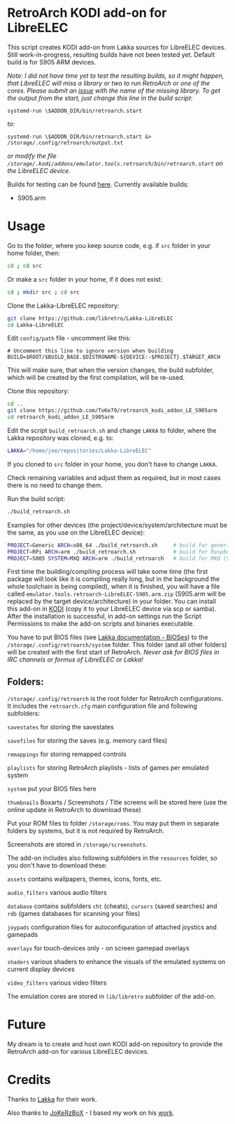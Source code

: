 # RetroArch KODI add-on for LibreELEC
This script creates KODI add-on from Lakka sources for LibreELEC devices. Still work-in-progress, resulting builds have not been tested yet. Default build is for S905 ARM devices.

*Note: I did not have time yet to test the resulting builds, so it might happen, that LibreELEC will miss a library or two to run RetroArch or one of the cores. Please submit an [issue](https://github.com/ToKe79/retroarch-kodi-addon-LibreELEC/issues/new) with the name of the missing library. To get the output from the start, just change this line in the build script:*
```
systemd-run \$ADDON_DIR/bin/retroarch.start
```
*to:*
```
systemd-run \$ADDON_DIR/bin/retroarch.start &> /storage/.config/retroarch/output.txt
```
*or modify the file `/storage/.kodi/addons/emulator.tools.retroarch/bin/retroarch.start` on the LibreELEC device.*

Builds for testing can be found [here](https://vps.vudiq.sk/kodi-retroarch). Currently available builds:
- S905.arm

# Usage
Go to the folder, where you keep source code, e.g. if `src` folder in your home folder, then:

```bash
cd ; cd src
```

Or make a `src` folder in your home, if it does not exist:

```bash
cd ; mkdir src ; cd src
```

Clone the Lakka-LibreELEC repository:

```bash
git clone https://github.com/libretro/Lakka-LibreELEC
cd Lakka-LibreELEC
```

Edit `config/path` file - uncomment like this:

```
# Uncomment this line to ignore version when building
BUILD=$ROOT/$BUILD_BASE.$DISTRONAME-${DEVICE:-$PROJECT}.$TARGET_ARCH
```

This will make sure, that when the version changes, the build subfolder, which will be created by the first compilation, will be re-used.

Clone this repository:

```bash
cd ..
git clone https://github.com/ToKe79/retroarch_kodi_addon_LE_S905arm
cd retroarch_kodi_addon_LE_S905arm
```

Edit the script `build_retroarch.sh` and change `LAKKA` to folder, where the Lakka repository was cloned, e.g. to:
```bash
LAKKA="/home/joe/repositories/Lakka-LibreELEC"
```
If you cloned to `src` folder in your home, you don't have to change `LAKKA`.

Check remaining variables and adjust them as required, but in most cases there is no need to change them.

Run the build script:
```bash
./build_retroarch.sh
```

Examples for other devices (the project/device/system/architecture must be the same, as you use on the LibreELEC device):
```bash
PROJECT=Generic ARCH=x86_64 ./build_retroarch.sh     # build for generic 64-bit PC
PROJECT=RPi ARCH=arm ./build_retroarch.sh            # build for Raspberry Pi
PROJECT=S805 SYSTEM=MXQ ARCH=arm ./build_retroarch   # build for MXQ (S805 SoC)
```
First time the building/compiling process will take some time (the first package will look like it is compiling really long, but in the background the whole toolchain is being compiled), when it is finished, you will have a file called `emulator.tools.retroarch-LibreELEC-S905.arm.zip` (S905.arm will be replaced by the target device/architecture) in your folder. You can install this add-on in [KODI](http://kodi.wiki/view/HOW-TO:Install_add-ons_from_zip_files) (copy it to your LibreELEC device via scp or samba). After the installation is successful, in add-on settings run the Script Permissions to make the add-on scripts and binaries executable.

You have to put BIOS files (see [Lakka documentation - BIOSes](http://www.lakka.tv/doc/BIOSes/)) to the `/storage/.config/retroarch/system` folder. This folder (and all other folders) will be created with the first start of RetroArch. *Never ask for BIOS files in IRC channels or formus of LibreELEC or Lakka!*

## Folders:

`/storage/.config/retroarch` is the root folder for RetroArch configurations. It includes the `retroarch.cfg` main configuration file and following subfolders:

`savestates` for storing the savestates

`savefiles` for storing the saves (e.g. memory card files)

`remappings` for storing remapped controls

`playlists` for storing RetroArch playlists - lists of games per emulated system

`system` put your BIOS files here

`thumbnails` Boxarts / Screenshots / Title screens will be stored here (use the online update in RetroArch to download these)

Put your ROM files to folder `/storage/roms`. You may put them in separate folders by systems, but it is not required by RetroArch.

Screenshots are stored in `/storage/screenshots`.

The add-on includes also following subfolders in the `resources` folder, so you don't have to download these:

`assets` contains wallpapers, themes, icons, fonts, etc.

`audio_filters` various audio filters

`database` contains subfolders `cht` (cheats), `cursors` (saved searches) and `rdb` (games databases for scanning your files)

`joypads` configuration files for autoconfiguration of attached joystics and gamepads

`overlays` for touch-devices only - on screen gamepad overlays

`shaders` various shaders to enhance the visuals of the emulated systems on current display devices

`video_filters` various video filters

The emulation cores are stored in `lib/libretro` subfolder of the add-on.

# Future
My dream is to create and host own KODI add-on repository to provide the RetroArch add-on for various LibreELEC devices.

# Credits
Thanks to [Lakka](http://lakka.tv) for their work.

Also thanks to [JoKeRzBoX](https://github.com/JoKeRzBoX) - I based my work on his [work](https://github.com/JoKeRzBoX/JoKeRzBoX_LibreELEC_Repo_S805).

